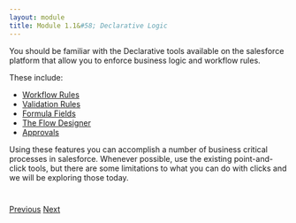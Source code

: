 ```yaml
---
layout: module
title: Module 1.1&#58; Declarative Logic
---
```


You should be familiar with the Declarative tools available on the salesforce platform that allow you to enforce business logic and workflow rules. 

These include:
* [Workflow Rules](https://help.salesforce.com/apex/HTViewHelpDoc?id=creating_workflow_rules.htm)
* [Validation Rules](https://help.salesforce.com/apex/HTViewHelpDoc?id=fields_about_field_validation.htm&language=en_US)
* [Formula Fields](https://help.salesforce.com/apex/HTViewHelpDoc?id=customize_formulas.htm&language=th)
* [The Flow Designer](https://help.salesforce.com/apex/HTViewHelpDoc?id=vpm_designer_overview.htm)
* [Approvals](https://help.salesforce.com/apex/HTViewHelpDoc?id=what_are_approvals.htm&language=en_US)


Using these features you can accomplish a number of business critical processes in salesforce. Whenever possible, use the existing point-and-click tools, but there are some limitations to what you can do with clicks and we will be exploring those today. 


<div class="row" style="margin-top:40px;">
<div class="col-sm-12">
<a href="1-declarative-vs-programatic.html" class="btn btn-default"><i class="glyphicon glyphicon-chevron-left"></i> Previous</a>
<a href="1.2-limits-to-declarative-logic.html" class="btn btn-default pull-right">Next <i class="glyphicon glyphicon-chevron-right"></i></a>
</div>
</div>
